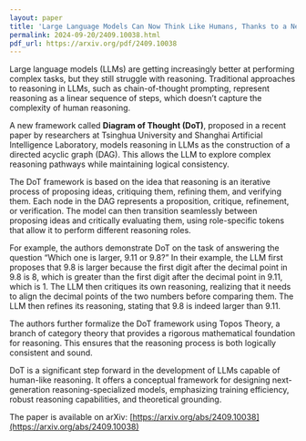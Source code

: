 ```yaml
---
layout: paper
title: 'Large Language Models Can Now Think Like Humans, Thanks to a New Framework'
permalink: 2024-09-20/2409.10038.html
pdf_url: https://arxiv.org/pdf/2409.10038
---
```


Large language models (LLMs) are getting increasingly better at performing complex tasks, but they still struggle with reasoning. Traditional approaches to reasoning in LLMs, such as chain-of-thought prompting, represent reasoning as a linear sequence of steps, which doesn’t capture the complexity of human reasoning.

A new framework called **Diagram of Thought (DoT)**, proposed in a recent paper by researchers at Tsinghua University and Shanghai Artificial Intelligence Laboratory, models reasoning in LLMs as the construction of a directed acyclic graph (DAG). This allows the LLM to explore complex reasoning pathways while maintaining logical consistency.

The DoT framework is based on the idea that reasoning is an iterative process of proposing ideas, critiquing them, refining them, and verifying them. Each node in the DAG represents a proposition, critique, refinement, or verification. The model can then transition seamlessly between proposing ideas and critically evaluating them, using role-specific tokens that allow it to perform different reasoning roles.

For example, the authors demonstrate DoT on the task of answering the question “Which one is larger, 9.11 or 9.8?” In their example, the LLM first proposes that 9.8 is larger because the first digit after the decimal point in 9.8 is 8, which is greater than the first digit after the decimal point in 9.11, which is 1. The LLM then critiques its own reasoning, realizing that it needs to align the decimal points of the two numbers before comparing them. The LLM then refines its reasoning, stating that 9.8 is indeed larger than 9.11.

The authors further formalize the DoT framework using Topos Theory, a branch of category theory that provides a rigorous mathematical foundation for reasoning. This ensures that the reasoning process is both logically consistent and sound.

DoT is a significant step forward in the development of LLMs capable of human-like reasoning. It offers a conceptual framework for designing next-generation reasoning-specialized models, emphasizing training efficiency, robust reasoning capabilities, and theoretical grounding.

The paper is available on arXiv: [https://arxiv.org/abs/2409.10038](https://arxiv.org/abs/2409.10038)
